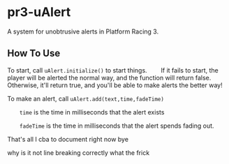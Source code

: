 # pr3-uAlert
A system for unobtrusive alerts in Platform Racing 3.


## How To Use
To start, call `uAlert.initialize()` to start things. 
  If it fails to start, the player will be alerted the normal way, and the function will return false.
  Otherwise, it'll return true, and you'll be able to make alerts the better way!


To make an alert, call `uAlert.add(text,time,fadeTime)`

  `time` is the time in milliseconds that the alert exists
  
  `fadeTime` is the time in milliseconds that the alert spends fading out.


That's all I cba to document right now bye

why is it not line breaking correctly what the frick
